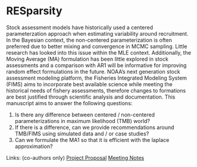 # RESparsity

Stock assessment models have historically used a centered parameterzation approach when estimating variability around recruitment. In the Bayesian context, the non-centered parameterization is often preferred due to better mixing and convergence in MCMC sampling. Little research has looked into this issue within the MLE context. Additionally, the Moving Average (MA) formulation has been little explored in stock assessments and a comparison with AR1 will be informative for improving random effect formulations in the future. NOAA’s next generation stock assessment modeling platform, the Fisheries Integrated Modeling System (FIMS) aims to incorporate best available science while meeting the historical needs of fishery assessments, therefore changes to formations are best justified through scientific analysis and documentation. This manuscript aims to answer the following questions:

1. Is there any difference between centered / non-centered parameterizations in maximum likelihood (TMB) world?
2. If there is a difference, can we provide recommendations around TMB/FIMS using simulated data and / or case studies? 
3. Can we formulate the MA1 so that it is efficient with the laplace approximation?

Links: (co-authors only)
[Project Proposal](https://docs.google.com/document/d/1yXtSZJWwB_VZeUHBTA4y-8gTtps1mipRjXdAi7fhZ8U/edit?tab=t.0#heading=h.m5crj94thbbs)
[Meeting Notes](https://docs.google.com/document/d/1pZx1sor-ab2wq5UTF5hCFT0Phi7ktnagjXMP50nIErM/edit?tab=t.0)
